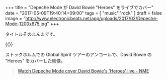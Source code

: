 +++
title = "Depeche Mode が David Bowie \"Heroes\" をライブでカバー"
date = "2017-05-09T19:40:14+09:00"
tags = [
  "music","rock"
]
draft = false
image = "http://www.electronicbeats.net/app/uploads/2017/02/Depeche-Mode-1200x675.jpg"
+++

タイトルそのまんまです。

{{<youtube I1b_kuYWiZo>}}

ストックホルムでの Global Spirit ツアーのアンコールで、David Bowie の "Heroes" をカバーした映像。

> [Watch Depeche Mode cover David Bowie's 'Heroes' live - NME](http://www.nme.com/news/watch-depeche-mode-cover-david-bowies-heroes-live-2067689)
